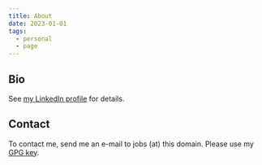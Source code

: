 ```yaml
---
title: About
date: 2023-01-01
tags:
  - personal
  - page
---
```

## Bio

See [my LinkedIn profile](https://www.linkedin.com/in/hanneseichblatt/) for details.

## Contact

To contact me, send me an e-mail to jobs (at) this domain. Please use my [GPG key](/pgp_keys.asc).